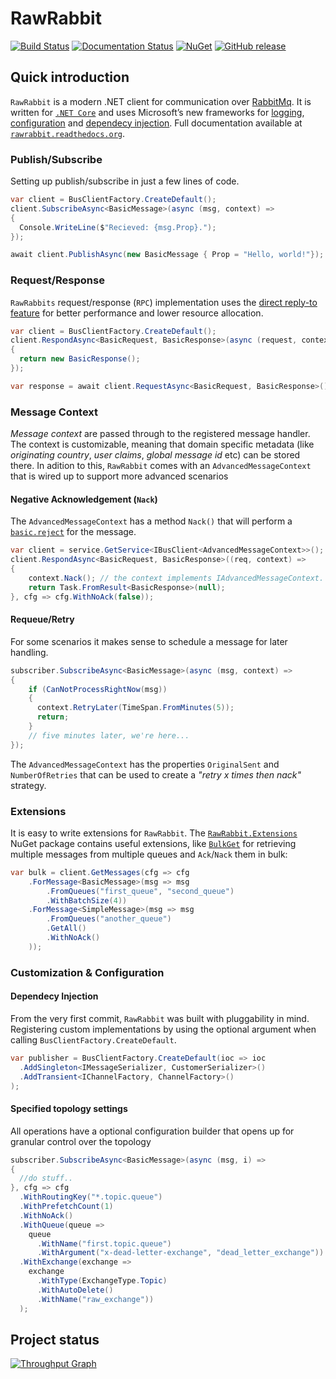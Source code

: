 # RawRabbit

[![Build Status](https://img.shields.io/appveyor/ci/pardahlman/rawrabbit.svg?style=flat-square)](https://ci.appveyor.com/project/pardahlman/rawrabbit) [![Documentation Status](https://readthedocs.org/projects/rawrabbit/badge/?version=latest&style=flat-square)](http://rawrabbit.readthedocs.org/) [![NuGet](https://img.shields.io/nuget/v/RawRabbit.svg?style=flat-square)](https://www.nuget.org/packages/RawRabbit) [![GitHub release](https://img.shields.io/github/release/pardahlman/rawrabbit.svg?style=flat-square)](https://github.com/pardahlman/rawrabbit/releases/latest)
## Quick introduction
`RawRabbit` is a modern .NET client for communication over [RabbitMq](http://rabbitmq.com/). It is written for [`.NET Core`](http://dot.net) and uses Microsoft’s new frameworks for [logging](https://github.com/aspnet/Logging), [configuration](https://github.com/aspnet/Configuration) and [dependecy injection](https://github.com/aspnet/DependencyInjection). Full documentation available at [`rawrabbit.readthedocs.org`](http://rawrabbit.readthedocs.org/).

### Publish/Subscribe
Setting up publish/subscribe in just a few lines of code.

```csharp
var client = BusClientFactory.CreateDefault();
client.SubscribeAsync<BasicMessage>(async (msg, context) =>
{
  Console.WriteLine($"Recieved: {msg.Prop}.");
});

await client.PublishAsync(new BasicMessage { Prop = "Hello, world!"});
```

### Request/Response
`RawRabbits` request/response (`RPC`) implementation uses the [direct reply-to feature](https://www.rabbitmq.com/direct-reply-to.html) for better performance and lower resource allocation.
```csharp
var client = BusClientFactory.CreateDefault();
client.RespondAsync<BasicRequest, BasicResponse>(async (request, context) =>
{
  return new BasicResponse();
});

var response = await client.RequestAsync<BasicRequest, BasicResponse>();
```
### Message Context
_Message context_ are passed through to the registered message handler. The context is customizable, meaning that domain specific metadata (like _originating country_, _user claims_, _global message id_ etc) can be stored there. In adition to this, `RawRabbit` comes with an `AdvancedMessageContext` that is wired up to support more advanced scenarios

#### Negative Acknowledgement (`Nack`)
The `AdvancedMessageContext` has a method `Nack()` that will perform a [`basic.reject`](https://www.rabbitmq.com/nack.html) for the message.
```csharp
var client = service.GetService<IBusClient<AdvancedMessageContext>>();
client.RespondAsync<BasicRequest, BasicResponse>((req, context) =>
{
    context.Nack(); // the context implements IAdvancedMessageContext.
    return Task.FromResult<BasicResponse>(null);
}, cfg => cfg.WithNoAck(false));
```

#### Requeue/Retry
For some scenarios it makes sense to schedule a message for later handling.
```csharp
subscriber.SubscribeAsync<BasicMessage>(async (msg, context) =>
{
    if (CanNotProcessRightNow(msg))
    {
      context.RetryLater(TimeSpan.FromMinutes(5));
      return;
    }
    // five minutes later, we're here...
});
```
The `AdvancedMessageContext` has  the properties `OriginalSent` and `NumberOfRetries` that can be used to create a _"retry x times then nack"_ strategy.

### Extensions
It is easy to write extensions for `RawRabbit`. The [`RawRabbit.Extensions`](https://www.nuget.org/packages/RawRabbit.Extensions/) NuGet package contains useful extensions, like [`BulkGet`](http://rawrabbit.readthedocs.org/en/master/Bulk-fetching-messages.html) for retrieving multiple messages from multiple queues and `Ack`/`Nack` them in bulk:
```csharp
var bulk = client.GetMessages(cfg => cfg
    .ForMessage<BasicMessage>(msg => msg
        .FromQueues("first_queue", "second_queue")
        .WithBatchSize(4))
    .ForMessage<SimpleMessage>(msg => msg
        .FromQueues("another_queue")
        .GetAll()
        .WithNoAck()
    ));
```

### Customization & Configuration
#### Dependecy Injection
From the very first commit, `RawRabbit` was built with pluggability in mind. Registering custom implementations by using the optional argument when calling `BusClientFactory.CreateDefault`. 

```csharp
var publisher = BusClientFactory.CreateDefault(ioc => ioc
  .AddSingleton<IMessageSerializer, CustomerSerializer>()
  .AddTransient<IChannelFactory, ChannelFactory>()
);
```
#### Specified topology settings
All operations have a optional configuration builder that opens up for granular control over the topology

```csharp
subscriber.SubscribeAsync<BasicMessage>(async (msg, i) =>
{
  //do stuff..
}, cfg => cfg
  .WithRoutingKey("*.topic.queue")
  .WithPrefetchCount(1)
  .WithNoAck()
  .WithQueue(queue =>
    queue
      .WithName("first.topic.queue")
      .WithArgument("x-dead-letter-exchange", "dead_letter_exchange"))
  .WithExchange(exchange =>
    exchange
      .WithType(ExchangeType.Topic)
      .WithAutoDelete()
      .WithName("raw_exchange"))
  );
```
## Project status

[![Throughput Graph](https://graphs.waffle.io/pardahlman/RawRabbit/throughput.svg)](https://waffle.io/pardahlman/RawRabbit/metrics) 
